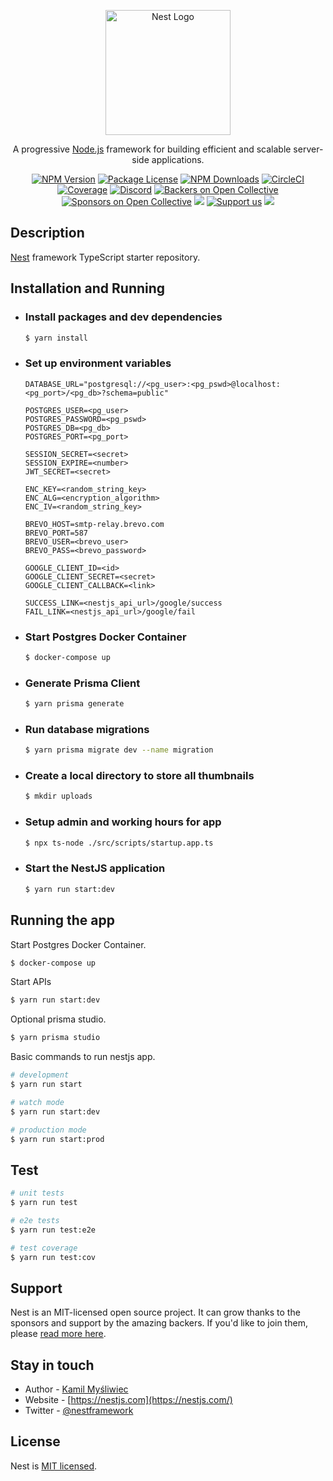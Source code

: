 <p align="center">
  <a href="http://nestjs.com/" target="blank"><img src="https://nestjs.com/img/logo-small.svg" width="200" alt="Nest Logo" /></a>
</p>

[circleci-image]:
    https://img.shields.io/circleci/build/github/nestjs/nest/master?token=abc123def456
[circleci-url]: https://circleci.com/gh/nestjs/nest

  <p align="center">A progressive <a href="http://nodejs.org" target="_blank">Node.js</a> framework for building efficient and scalable server-side applications.</p>
    <p align="center">
<a href="https://www.npmjs.com/~nestjscore" target="_blank"><img src="https://img.shields.io/npm/v/@nestjs/core.svg" alt="NPM Version" /></a>
<a href="https://www.npmjs.com/~nestjscore" target="_blank"><img src="https://img.shields.io/npm/l/@nestjs/core.svg" alt="Package License" /></a>
<a href="https://www.npmjs.com/~nestjscore" target="_blank"><img src="https://img.shields.io/npm/dm/@nestjs/common.svg" alt="NPM Downloads" /></a>
<a href="https://circleci.com/gh/nestjs/nest" target="_blank"><img src="https://img.shields.io/circleci/build/github/nestjs/nest/master" alt="CircleCI" /></a>
<a href="https://coveralls.io/github/nestjs/nest?branch=master" target="_blank"><img src="https://coveralls.io/repos/github/nestjs/nest/badge.svg?branch=master#9" alt="Coverage" /></a>
<a href="https://discord.gg/G7Qnnhy" target="_blank"><img src="https://img.shields.io/badge/discord-online-brightgreen.svg" alt="Discord"/></a>
<a href="https://opencollective.com/nest#backer" target="_blank"><img src="https://opencollective.com/nest/backers/badge.svg" alt="Backers on Open Collective" /></a>
<a href="https://opencollective.com/nest#sponsor" target="_blank"><img src="https://opencollective.com/nest/sponsors/badge.svg" alt="Sponsors on Open Collective" /></a>
  <a href="https://paypal.me/kamilmysliwiec" target="_blank"><img src="https://img.shields.io/badge/Donate-PayPal-ff3f59.svg"/></a>
    <a href="https://opencollective.com/nest#sponsor"  target="_blank"><img src="https://img.shields.io/badge/Support%20us-Open%20Collective-41B883.svg" alt="Support us"></a>
  <a href="https://twitter.com/nestframework" target="_blank"><img src="https://img.shields.io/twitter/follow/nestframework.svg?style=social&label=Follow"></a>
</p>
  <!--[![Backers on Open Collective](https://opencollective.com/nest/backers/badge.svg)](https://opencollective.com/nest#backer)
  [![Sponsors on Open Collective](https://opencollective.com/nest/sponsors/badge.svg)](https://opencollective.com/nest#sponsor)-->

## Description

[Nest](https://github.com/nestjs/nest) framework TypeScript starter repository.

## Installation and Running

-   ### Install packages and dev dependencies

    ```bash
    $ yarn install
    ```

-   ### Set up environment variables

    ```
    DATABASE_URL="postgresql://<pg_user>:<pg_pswd>@localhost:<pg_port>/<pg_db>?schema=public"

    POSTGRES_USER=<pg_user>
    POSTGRES_PASSWORD=<pg_pswd>
    POSTGRES_DB=<pg_db>
    POSTGRES_PORT=<pg_port>

    SESSION_SECRET=<secret>
    SESSION_EXPIRE=<number>
    JWT_SECRET=<secret>

    ENC_KEY=<random_string_key>
    ENC_ALG=<encryption_algorithm>
    ENC_IV=<random_string_key>

    BREVO_HOST=smtp-relay.brevo.com
    BREVO_PORT=587
    BREVO_USER=<brevo_user>
    BREVO_PASS=<brevo_password>

    GOOGLE_CLIENT_ID=<id>
    GOOGLE_CLIENT_SECRET=<secret>
    GOOGLE_CLIENT_CALLBACK=<link>

    SUCCESS_LINK=<nestjs_api_url>/google/success
    FAIL_LINK=<nestjs_api_url>/google/fail
    ```

-   ### Start Postgres Docker Container

    ```bash
    $ docker-compose up
    ```

-   ### Generate Prisma Client

    ```bash
    $ yarn prisma generate
    ```

-   ### Run database migrations

    ```bash
    $ yarn prisma migrate dev --name migration
    ```

-   ### Create a local directory to store all thumbnails

    ```bash
    $ mkdir uploads
    ```

-   ### Setup admin and working hours for app

    ```bash
    $ npx ts-node ./src/scripts/startup.app.ts
    ```

-   ### Start the NestJS application

    ```bash
    $ yarn run start:dev
    ```

## Running the app

Start Postgres Docker Container.

```bash
$ docker-compose up
```

Start APIs

```bash
$ yarn run start:dev
```

Optional prisma studio.

```bash
$ yarn prisma studio
```

Basic commands to run nestjs app.

```bash
# development
$ yarn run start

# watch mode
$ yarn run start:dev

# production mode
$ yarn run start:prod
```

## Test

```bash
# unit tests
$ yarn run test

# e2e tests
$ yarn run test:e2e

# test coverage
$ yarn run test:cov
```

## Support

Nest is an MIT-licensed open source project. It can grow thanks to the sponsors
and support by the amazing backers. If you'd like to join them, please
[read more here](https://docs.nestjs.com/support).

## Stay in touch

-   Author - [Kamil Myśliwiec](https://kamilmysliwiec.com)
-   Website - [https://nestjs.com](https://nestjs.com/)
-   Twitter - [@nestframework](https://twitter.com/nestframework)

## License

Nest is [MIT licensed](LICENSE).
